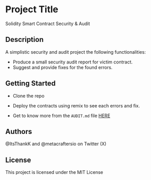 # Project Title
Solidity Smart Contract Security & Audit

## Description
A simplistic security and audit project the following functionalities:

- Produce a small security audit report for victim contract.
- Suggest and provide fixes for the found errors.

## Getting Started
- Clone the repo
- Deploy the contracts using remix to see each errors and fix.

- Get to know more from the `AUDIT.md` file [HERE](https://github.com/ItsThankK/Solidity-Smart-Contract-Security/blob/main/AUDIT.md)
  
## Authors
@ItsThankK and @metacraftersio on Twitter (X)

## License
This project is licensed under the MIT License